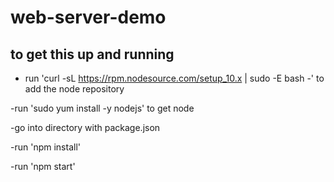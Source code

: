 # web-server-demo
## to get this up and running
  - run 'curl -sL https://rpm.nodesource.com/setup_10.x | sudo -E bash -' to add the node repository
  
  -run 'sudo yum install -y nodejs' to get node
  
  -go into directory with package.json
  
  -run 'npm install'
  
  -run 'npm start'
